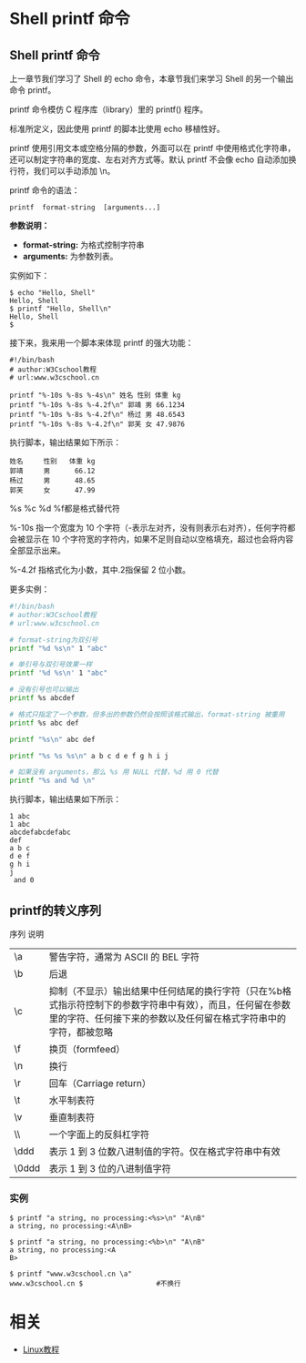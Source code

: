 
# Shell printf 命令

## Shell printf 命令


上一章节我们学习了 Shell 的 echo 命令，本章节我们来学习 Shell 的另一个输出命令 printf。

printf 命令模仿 C 程序库（library）里的 printf() 程序。

标准所定义，因此使用 printf 的脚本比使用 echo 移植性好。

printf 使用引用文本或空格分隔的参数，外面可以在 printf 中使用格式化字符串，还可以制定字符串的宽度、左右对齐方式等。默认 printf 不会像 echo 自动添加换行符，我们可以手动添加 \n。

printf 命令的语法：


    printf  format-string  [arguments...]



**参数说明：**

* **format-string:** 为格式控制字符串
* **arguments:** 为参数列表。


实例如下：


    $ echo "Hello, Shell"
    Hello, Shell
    $ printf "Hello, Shell\n"
    Hello, Shell
    $



接下来，我来用一个脚本来体现 printf 的强大功能：


    #!/bin/bash
    # author:W3Cschool教程
    # url:www.w3cschool.cn

    printf "%-10s %-8s %-4s\n" 姓名 性别 体重 kg
    printf "%-10s %-8s %-4.2f\n" 郭靖 男 66.1234
    printf "%-10s %-8s %-4.2f\n" 杨过 男 48.6543
    printf "%-10s %-8s %-4.2f\n" 郭芙 女 47.9876



执行脚本，输出结果如下所示：


    姓名     性别   体重 kg
    郭靖     男      66.12
    杨过     男      48.65
    郭芙     女      47.99



%s %c %d %f都是格式替代符

%-10s 指一个宽度为 10 个字符（-表示左对齐，没有则表示右对齐），任何字符都会被显示在 10 个字符宽的字符内，如果不足则自动以空格填充，超过也会将内容全部显示出来。

%-4.2f 指格式化为小数，其中.2指保留 2 位小数。

更多实例：

```sh
#!/bin/bash
# author:W3Cschool教程
# url:www.w3cschool.cn

# format-string为双引号
printf "%d %s\n" 1 "abc"

# 单引号与双引号效果一样
printf '%d %s\n' 1 "abc"

# 没有引号也可以输出
printf %s abcdef

# 格式只指定了一个参数，但多出的参数仍然会按照该格式输出，format-string 被重用
printf %s abc def

printf "%s\n" abc def

printf "%s %s %s\n" a b c d e f g h i j

# 如果没有 arguments，那么 %s 用 NULL 代替，%d 用 0 代替
printf "%s and %d \n"
```



执行脚本，输出结果如下所示：


    1 abc
    1 abc
    abcdefabcdefabc
    def
    a b c
    d e f
    g h i
    j
     and 0




## printf的转义序列


<table class="reference" >
<tbody >
<tr >
序列
说明
</tr>
<tr >

<td >\a
</td>

<td >警告字符，通常为 ASCII 的 BEL 字符
</td>
</tr>
<tr >

<td >\b
</td>

<td >后退
</td>
</tr>
<tr >

<td >\c
</td>

<td >抑制（不显示）输出结果中任何结尾的换行字符（只在%b格式指示符控制下的参数字符串中有效），而且，任何留在参数里的字符、任何接下来的参数以及任何留在格式字符串中的字符，都被忽略
</td>
</tr>
<tr >

<td >\f
</td>

<td >换页（formfeed）
</td>
</tr>
<tr >

<td >\n
</td>

<td >换行
</td>
</tr>
<tr >

<td >\r
</td>

<td >回车（Carriage return）
</td>
</tr>
<tr >

<td >\t
</td>

<td >水平制表符
</td>
</tr>
<tr >

<td >\v
</td>

<td >垂直制表符
</td>
</tr>
<tr >

<td >\\
</td>

<td >一个字面上的反斜杠字符
</td>
</tr>
<tr >

<td >\ddd
</td>

<td >表示 1 到 3 位数八进制值的字符。仅在格式字符串中有效
</td>
</tr>
<tr >

<td >\0ddd
</td>

<td >表示 1 到 3 位的八进制值字符
</td>
</tr>
</tbody>
</table>


### 实例



```
$ printf "a string, no processing:<%s>\n" "A\nB"
a string, no processing:<A\nB>

$ printf "a string, no processing:<%b>\n" "A\nB"
a string, no processing:<A
B>

$ printf "www.w3cschool.cn \a"
www.w3cschool.cn $                  #不换行
```



# 相关

- [Linux教程](https://www.w3cschool.cn/linux/)
